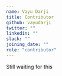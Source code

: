```yaml
---
name: Vayu Darji
title: Contributor
github: vayudarji
twitter: ""
linkedin: ""
slack: ""
joining_date: ""
role: "contributor"
---
```


Still waiting for this
